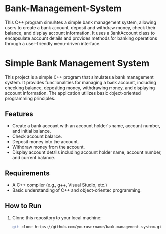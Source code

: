 # Bank-Management-System
This C++ program simulates a simple bank management system, allowing users to create a bank account, deposit and withdraw money, check their balance, and display account information. It uses a BankAccount class to encapsulate account details and provides methods for banking operations through a user-friendly menu-driven interface.
# Simple Bank Management System

This project is a simple C++ program that simulates a bank management system. It provides functionalities for managing a bank account, including checking balance, depositing money, withdrawing money, and displaying account information. The application utilizes basic object-oriented programming principles.

## Features

- Create a bank account with an account holder's name, account number, and initial balance.
- Check account balance.
- Deposit money into the account.
- Withdraw money from the account.
- Display account details including account holder name, account number, and current balance.

## Requirements

- A C++ compiler (e.g., g++, Visual Studio, etc.)
- Basic understanding of C++ and object-oriented programming.

## How to Run

1. Clone this repository to your local machine:
   ```bash
   git clone https://github.com/yourusername/bank-management-system.git
